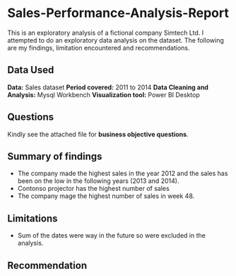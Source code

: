 # Sales-Performance-Analysis-Report
This is an exploratory analysis of a fictional company Simtech Ltd. I attempted to do an exploratory data analysis on the dataset. The following are my findings, limitation encountered and recommendations.

## Data Used

**Data:** Sales dataset
**Period covered:** 2011 to 2014
**Data Cleaning and Analysis:** Mysql Workbench
**Visualization tool:** Power BI Desktop

## Questions

Kindly see the attached file for **business objective questions**.

## Summary of findings
- The company made the highest sales in the year 2012 and the sales has been on the low in the following years (2013 and 2014).
- Contonso projector has the highest number of sales
- The company mage the highest number of sales in week 48.

## Limitations
- Sum of the dates were way in the future so were excluded in the analysis.

## Recommendation
